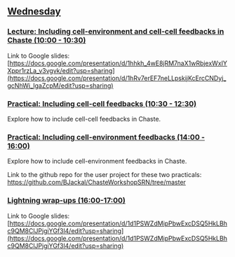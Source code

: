 ## [Wednesday](https://github.com/Chaste/chaste-workshop-materials-2023/wednesday)

### [Lecture: Including cell-environment and cell-cell feedbacks in Chaste (10:00 - 10:30)]()
Link to Google slides: [https://docs.google.com/presentation/d/1hhkh_4wE8jRM7naX1wRbjexWxIYXppr1rzLa_v3vgvk/edit?usp=sharing](https://docs.google.com/presentation/d/1hRv7erEF7neLLpskijKcErcCNDyj_gcNhWj_IgaZcpM/edit?usp=sharing)

### [Practical: Including cell-cell feedbacks (10:30 - 12:30)]()
Explore how to include cell-cell feedbacks in Chaste.

### [Practical: Including cell-environment feedbacks (14:00 - 16:00)]()
Explore how to include cell-environment feedbacks in Chaste.

Link to the github repo for the user project for these two practicals: https://github.com/BJackal/ChasteWorkshopSRN/tree/master

### [Lightning wrap-ups (16:00-17:00)]()

Link to Google slides: [https://docs.google.com/presentation/d/1d1PSWZdMipPbwExcDSQ5HkLBhc9QM8ClJPjgiYGf3l4/edit?usp=sharing](https://docs.google.com/presentation/d/1d1PSWZdMipPbwExcDSQ5HkLBhc9QM8ClJPjgiYGf3l4/edit?usp=sharing)
